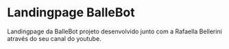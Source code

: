 # Landingpage BalleBot
Landingpage da BalleBot projeto desenvolvido junto com a Rafaella Bellerini através do seu canal do youtube.

